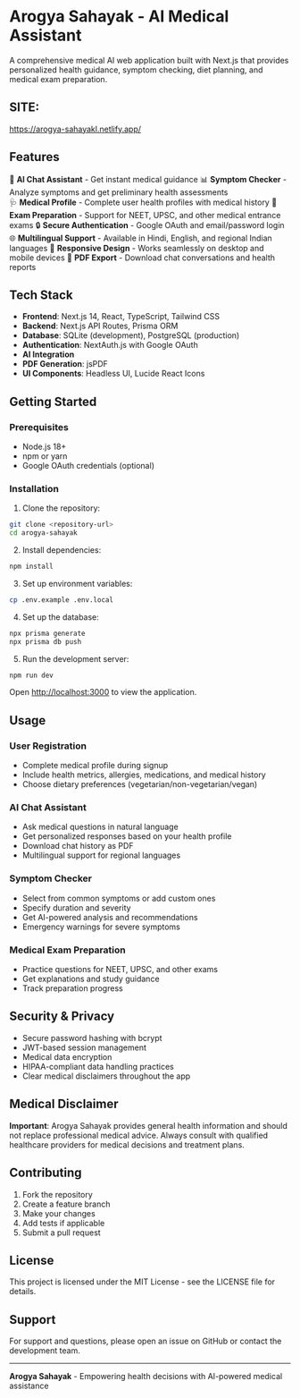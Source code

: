 # Arogya Sahayak - AI Medical Assistant

A comprehensive medical AI web application built with Next.js that provides personalized health guidance, symptom checking, diet planning, and medical exam preparation.

## SITE: 
https://arogya-sahayakl.netlify.app/

## Features

🧠 **AI Chat Assistant** - Get instant medical guidance
📊 **Symptom Checker** - Analyze symptoms and get preliminary health assessments  
🩺 **Medical Profile** - Complete user health profiles with medical history
📖 **Exam Preparation** - Support for NEET, UPSC, and other medical entrance exams
🔒 **Secure Authentication** - Google OAuth and email/password login
🌐 **Multilingual Support** - Available in Hindi, English, and regional Indian languages
📱 **Responsive Design** - Works seamlessly on desktop and mobile devices
📄 **PDF Export** - Download chat conversations and health reports

## Tech Stack

- **Frontend**: Next.js 14, React, TypeScript, Tailwind CSS
- **Backend**: Next.js API Routes, Prisma ORM
- **Database**: SQLite (development), PostgreSQL (production)
- **Authentication**: NextAuth.js with Google OAuth
- **AI Integration**
- **PDF Generation**: jsPDF
- **UI Components**: Headless UI, Lucide React Icons

## Getting Started

### Prerequisites

- Node.js 18+ 
- npm or yarn
- Google OAuth credentials (optional)

### Installation

1. Clone the repository:
```bash
git clone <repository-url>
cd arogya-sahayak
```

2. Install dependencies:
```bash
npm install
```

3. Set up environment variables:
```bash
cp .env.example .env.local
```


4. Set up the database:
```bash
npx prisma generate
npx prisma db push
```

5. Run the development server:
```bash
npm run dev
```

Open [http://localhost:3000](http://localhost:3000) to view the application.

## Usage

### User Registration
- Complete medical profile during signup
- Include health metrics, allergies, medications, and medical history
- Choose dietary preferences (vegetarian/non-vegetarian/vegan)

### AI Chat Assistant
- Ask medical questions in natural language
- Get personalized responses based on your health profile
- Download chat history as PDF
- Multilingual support for regional languages

### Symptom Checker
- Select from common symptoms or add custom ones
- Specify duration and severity
- Get AI-powered analysis and recommendations
- Emergency warnings for severe symptoms

### Medical Exam Preparation
- Practice questions for NEET, UPSC, and other exams
- Get explanations and study guidance
- Track preparation progress

## Security & Privacy

- Secure password hashing with bcrypt
- JWT-based session management
- Medical data encryption
- HIPAA-compliant data handling practices
- Clear medical disclaimers throughout the app

## Medical Disclaimer

**Important**: Arogya Sahayak provides general health information and should not replace professional medical advice. Always consult with qualified healthcare providers for medical decisions and treatment plans.

## Contributing

1. Fork the repository
2. Create a feature branch
3. Make your changes
4. Add tests if applicable
5. Submit a pull request

## License

This project is licensed under the MIT License - see the LICENSE file for details.

## Support

For support and questions, please open an issue on GitHub or contact the development team.

---

**Arogya Sahayak** - Empowering health decisions with AI-powered medical assistance
